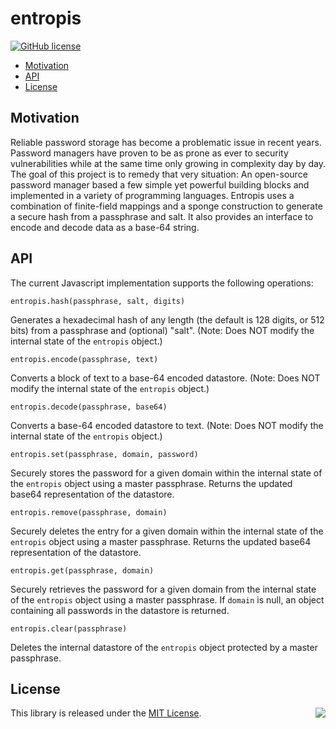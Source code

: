 # entropis

[![GitHub license](https://img.shields.io/badge/license-MIT-blue.svg)](https://raw.githubusercontent.com/gardhr/entropis/master/LICENSE.MIT)

- [Motivation](#motivation)
- [API](#api)
- [License](#license)

## Motivation

Reliable password storage has become a problematic issue in recent years. Password managers have proven to be as prone as ever to security vulnerabilities while at the same time only growing in complexity day by day. The goal of this project is to remedy that very situation: An open-source password manager based a few simple yet powerful building blocks and implemented in a variety of programming languages. Entropis uses a combination of finite-field mappings and a sponge construction to generate a secure hash from a passphrase and salt. It also provides an interface to encode and decode data as a base-64 string.

## API

The current Javascript implementation supports the following operations:

`entropis.hash(passphrase, salt, digits)`

Generates a hexadecimal hash of any length (the default is 128 digits, or 512 bits) from a passphrase and (optional) "salt". (Note: Does NOT modify the internal state of the `entropis` object.)

`entropis.encode(passphrase, text)`

Converts a block of text to a base-64 encoded datastore. (Note: Does NOT modify the internal state of the `entropis` object.)

`entropis.decode(passphrase, base64)`

Converts a base-64 encoded datastore to text. (Note: Does NOT modify the internal state of the `entropis` object.)

`entropis.set(passphrase, domain, password)`

Securely stores the password for a given domain within the internal state of the `entropis` object using a master passphrase. Returns the updated base64 representation of the datastore.

`entropis.remove(passphrase, domain)`

Securely deletes the entry for a given domain within the internal state of the `entropis` object using a master passphrase. Returns the updated base64 representation of the datastore.

`entropis.get(passphrase, domain)`

Securely retrieves the password for a given domain from the internal state of the `entropis` object using a master passphrase. If `domain` is null, an object containing all passwords in the datastore is returned.

`entropis.clear(passphrase)`

Deletes the internal datastore of the `entropis` object protected by a master passphrase.

## License

<img align="right" src="http://opensource.org/trademarks/opensource/OSI-Approved-License-100x137.png">

This library is released under the [MIT License](http://opensource.org/licenses/MIT).

